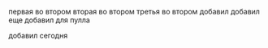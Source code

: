 
первая во втором
вторая во втором
третья во втором
добавил
добавил еще
добавил для пулла

добавил сегодня

